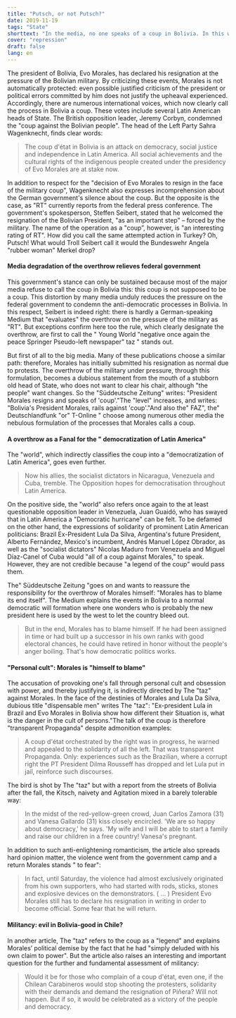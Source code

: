 ```yaml
---
title: "Putsch, or not Putsch?"
date: 2019-11-19
tags: "State"
shorttext: "In the media, no one speaks of a coup in Bolivia. In this way, the federal government is played into the hands of. Politics and journalism-a symbiosis."
cover: "repression"
draft: false
lang: en
---
```


The president of Bolivia, Evo Morales, has declared his resignation at the pressure of the Bolivian military. By criticizing these events, Morales is not automatically protected: even possible justified criticism of the president or political errors committed by him does not justify the upheaval experienced. Accordingly, there are numerous international voices, which now clearly call the process in Bolivia a coup. These votes include several Latin American heads of State. The British opposition leader, Jeremy Corbyn, condemned the "coup against the Bolivian people". The head of the Left Party Sahra Wagenknecht, finds clear words:

> The coup d'état in Bolivia is an attack on democracy, social justice and independence in Latin America. All social achievements and the cultural rights of the indigenous people created under the presidency of Evo Morales are at stake now.

In addition to respect for the "decision of Evo Morales to resign in the face of the military coup", Wagenknecht also expresses incomprehension about the German government's silence about the coup. But the opposite is the case, as "RT" currently reports from the federal press conference. The government's spokesperson, Steffen Seibert, stated that he welcomed the resignation of the Bolivian President, "as an important step” – forced by the military. The name of the operation as a "coup”, however, is "an interesting rating of RT". How did you call the same attempted action in Turkey? Oh, Putsch! What would Troll Seibert call it would the Bundeswehr Angela "rubber woman" Merkel drop? 

#### Media degradation of the overthrow relieves federal government

This government's stance can only be sustained because most of the major media refuse to call the coup in Bolivia this: this coup is not supposed to be a coup. This distortion by many media unduly reduces the pressure on the federal government to condemn the anti-democratic processes in Bolivia. In this respect, Seibert is indeed right: there is hardly a German-speaking Medium that "evaluates" the overthrow on the pressure of the military as "RT". But exceptions confirm here too the rule, which clearly designate the overthrow, are first to call the " Young World "negative once again the peace Springer Pseudo-left newspaper" taz " stands out.

But first of all to the big media. Many of these publications choose a similar path: therefore, Morales has initially submitted his resignation as normal due to protests. The overthrow of the military under pressure, through this formulation, becomes a dubious statement from the mouth of a stubborn old head of State, who does not want to clear his chair, although "the people" want changes. So the "Süddeutsche Zeitung" writes: "President Morales resigns and speaks of 'coup'."The "level" increases, and writes: "Bolivia's President Morales, rails against 'coup'."And also the" FAZ", the" Deutschlandfunk "or" T-Online " choose among numerous other media the nebulous formulation of the processes that Morales calls a coup.

#### A overthrow as a Fanal for the " democratization of Latin America"

The "world", which indirectly classifies the coup into a "democratization of Latin America", goes even further.

> Now his allies, the socialist dictators in Nicaragua, Venezuela and Cuba, tremble. The Opposition hopes for democratisation throughout Latin America.

On the positive side, the "world" also refers once again to the at least questionable opposition leader in Venezuela, Juan Guaidó, who has swayed that in Latin America a "Democratic hurricane" can be felt. To be defamed on the other hand, the expressions of solidarity of prominent Latin American politicians: Brazil Ex-President Lula Da Silva, Argentina's future President, Alberto Fernández, Mexico's incumbent, Andrés Manuel López Obrador, as well as the "socialist dictators" Nicolas Maduro from Venezuela and Miguel Díaz-Canel of Cuba would "all of a coup against Morales,” to speak. However, they are not credible because "a legend of the coup" would pass them.

The" Süddeutsche Zeitung "goes on and wants to reassure the responsibility for the overthrow of Morales himself: "Morales has to blame its end itself". The Medium explains the events in Bolivia to a normal democratic will formation where one wonders who is probably the new president here is used by the west to let the country bleed out.

> But in the end, Morales has to blame himself. If he had been assigned in time or had built up a successor in his own ranks with good electoral chances, he could have retired in honor without the people's anger boiling. That's how democratic politics works.

#### "Personal cult": Morales is "himself to blame"

The accusation of provoking one's fall through personal cult and obsession with power, and thereby justifying it, is indirectly directed by The "taz" against Morales. In the face of the destinies of Morales and Lula Da Silva, dubious title "dispensable men" writes The "taz": "Ex-president Lula in Brazil and Evo Morales in Bolivia show how different their Situation is, what is the danger in the cult of persons."The talk of the coup is therefore "transparent Propaganda" despite admonition examples:

> A coup d'état orchestrated by the right was in progress, he warned and appealed to the solidarity of all the left. That was transparent Propaganda. Only: experiences such as the Brazilian, where a corrupt right the PT President Dilma Rousseff has dropped and let Lula put in jail, reinforce such discourses.

The bird is shot by The "taz" but with a report from the streets of Bolivia after the fall, the Kitsch, naivety and Agitation mixed in a barely tolerable way:

> In the midst of the red-yellow-green crowd, Juan Carlos Zamora (31) and Vanesa Gallardo (31) kiss closely encircled. 'We are so happy about democracy,' he says. 'My wife and I will be able to start a family and raise our children in a free country! Vanesa's pregnant.

In addition to such anti-enlightening romanticism, the article also spreads hard opinion matter, the violence went from the government camp and a return Morales stands " to fear":

> In fact, until Saturday, the violence had almost exclusively originated from his own supporters, who had started with rods, sticks, stones and explosive devices on the demonstrators. ( ... ) President Evo Morales still has to declare his resignation in writing in order to become official. Some fear that he will return.

#### Militancy: evil in Bolivia-good in Chile?

In another article, The "taz" refers to the coup as a "legend" and explains Morales’ political demise by the fact that he had "simply deluded with his own claim to power". But the article also raises an interesting and important question for the further and fundamental assessment of militancy:

> Would it be for those who complain of a coup d'état, even one, if the Chilean Carabineros would stop shooting the protesters, solidarity with their demands and demand the resignation of Piñera? Will not happen. But if so, it would be celebrated as a victory of the people and democracy.
